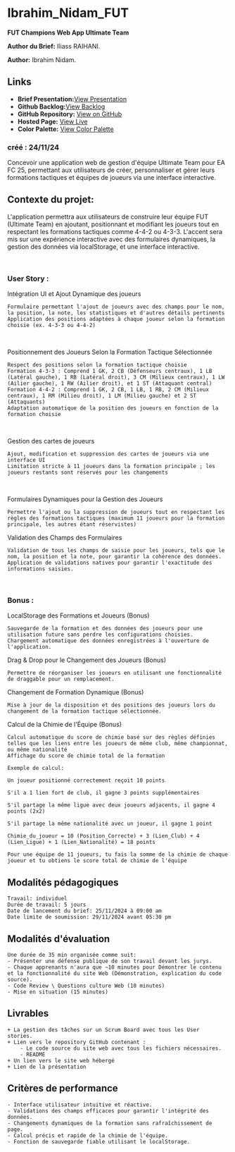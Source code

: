 # Ibrahim_Nidam_FUT

**FUT Champions Web App Ultimate Team**

**Author du Brief:** Iliass RAIHANI.

**Author:** Ibrahim Nidam.

## Links

- **Brief Presentation:**[View Presentation](https://www.canva.com/design/DAGXelrYFNY/bvZnFNm8cYPRACTahCG5Dw/view?utm_content=DAGXelrYFNY&utm_campaign=designshare&utm_medium=link2&utm_source=uniquelinks&utlId=hf48eebbbea)
- **Github Backlog:**[View Backlog](https://github.com/orgs/Youcode-Classe-E-2024-2025/projects/47/views/1)
- **GitHub Repository:** [View on GitHub](https://github.com/Youcode-Classe-E-2024-2025/Ibrahim_Nidam_FUT.git)
- **Hosted Page:** [View Live](https://youcode-classe-e-2024-2025.github.io/Ibrahim_Nidam_FUT/)
- **Color Palette:** [View Color Palette](https://coolors.co/000000-0060d1-ffd3a6-ffffff)

### créé : 24/11/24

Concevoir une application web de gestion d'équipe Ultimate Team pour EA FC 25, permettant aux utilisateurs de créer, personnaliser et gérer leurs formations tactiques et équipes de joueurs via une interface interactive.

## **Contexte du projet:**

L'application permettra aux utilisateurs de construire leur équipe FUT (Ultimate Team) en ajoutant, positionnant et modifiant les joueurs tout en respectant les formations tactiques comme 4-4-2 ou 4-3-3. L'accent sera mis sur une expérience interactive avec des formulaires dynamiques, la gestion des données via localStorage, et une interface interactive.

​

### User Story :

Intégration UI et Ajout Dynamique des joueurs

    Formulaire permettant l'ajout de joueurs avec des champs pour le nom, la position, la note, les statistiques et d'autres détails pertinents
    Application des positions adaptées à chaque joueur selon la formation choisie (ex. 4-3-3 ou 4-4-2)

​

Positionnement des Joueurs Selon la Formation Tactique Sélectionnée

    Respect des positions selon la formation tactique choisie
    Formation 4-3-3 : Comprend 1 GK, 2 CB (Défenseurs centraux), 1 LB (Latéral gauche), 1 RB (Latéral droit), 3 CM (Milieux centraux), 1 LW (Ailier gauche), 1 RW (Ailier droit), et 1 ST (Attaquant central)
    Formation 4-4-2 : Comprend 1 GK, 2 CB, 1 LB, 1 RB, 2 CM (Milieux centraux), 1 RM (Milieu droit), 1 LM (Milieu gauche) et 2 ST (Attaquants)
    Adaptation automatique de la position des joueurs en fonction de la formation choisie

​

Gestion des cartes de joueurs

    Ajout, modification et suppression des cartes de joueurs via une interface UI
    Limitation stricte à 11 joueurs dans la formation principale ; les joueurs restants sont réservés pour les changements

​

Formulaires Dynamiques pour la Gestion des Joueurs

    Permettre l'ajout ou la suppression de joueurs tout en respectant les règles des formations tactiques (maximum 11 joueurs pour la formation principale, les autres étant réservistes)

Validation des Champs des Formulaires

    Validation de tous les champs de saisie pour les joueurs, tels que le nom, la position et la note, pour garantir la cohérence des données.
    Application de validations natives pour garantir l'exactitude des informations saisies.

​

### Bonus :

LocalStorage des Formations et Joueurs (Bonus)

    Sauvegarde de la formation et des données des joueurs pour une utilisation future sans perdre les configurations choisies.
    Chargement automatique des données enregistrées à l'ouverture de l'application.

Drag & Drop pour le Changement des Joueurs (Bonus)

    Permettre de réorganiser les joueurs en utilisant une fonctionnalité de draggable pour un remplacement.

Changement de Formation Dynamique (Bonus)

    Mise à jour de la disposition et des positions des joueurs lors du changement de la formation tactique sélectionnée.

Calcul de la Chimie de l'Équipe (Bonus)

    Calcul automatique du score de chimie basé sur des règles définies telles que les liens entre les joueurs de même club, même championnat, ou même nationalité
    Affichage du score de chimie total de la formation

    Exemple de calcul:

    Un joueur positionné correctement reçoit 10 points

    S'il a 1 lien fort de club, il gagne 3 points supplémentaires

    S'il partage la même ligue avec deux joueurs adjacents, il gagne 4 points (2x2)

    S'il partage la même nationalité avec un joueur, il gagne 1 point

    Chimie_du_joueur = 10 (Position_Correcte) + 3 (Lien_Club) + 4 (Lien_Ligue) + 1 (Lien_Nationalité) = 18 points

    Pour une équipe de 11 joueurs, tu fais la somme de la chimie de chaque joueur et tu obtiens le score total de chimie de l'équipe


## **Modalités pédagogiques**

    Travail: individuel
    Durée de travail: 5 jours
    Date de lancement du brief: 25/11/2024 à 09:00 am
    Date limite de soumission: 29/11/2024 avant 05:30 pm

## **Modalités d'évaluation**

    Une durée de 35 min organisée comme suit:
    - Présenter une défense publique de son travail devant les jurys.
    - Chaque apprenants n'aura que ~10 minutes pour Démontrer le contenu et la fonctionnalité du site Web (Démonstration, explication du code source).
    - Code Review \ Questions culture Web (10 minutes)
    - Mise en situation (15 minutes)

## **Livrables**

    + La gestion des tâches sur un Scrum Board avec tous les User  stories.
    + Lien vers le repository GitHub contenant :
        - Le code source du site web avec tous les fichiers nécessaires.
        - README
    + Un lien vers le site web hébergé
    + Lien de la présentation

## **Critères de performance**

    - Interface utilisateur intuitive et réactive.
    - Validations des champs efficaces pour garantir l'intégrité des données.
    - Changements dynamiques de la formation sans rafraîchissement de page.
    - Calcul précis et rapide de la chimie de l'équipe.
    - Fonction de sauvegarde fiable utilisant le localStorage.
